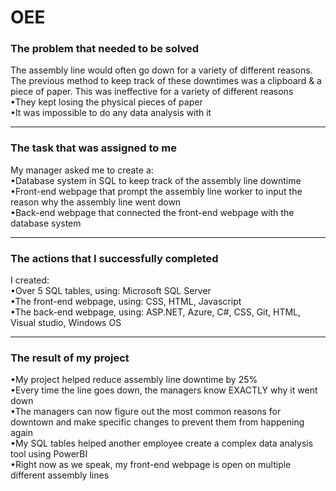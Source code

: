# OEE

### The problem that needed to be solved
The assembly line would often go down for a variety of different reasons. The previous method to keep track of these downtimes was a clipboard & a piece of paper. This was ineffective for a variety of different reasons\
  •They kept losing the physical pieces of paper\
  •It was impossible to do any data analysis with it
__________________________________________________

### The task that was assigned to me
My manager asked me to create a:\
  •Database system in SQL to keep track of the assembly line downtime\
  •Front-end webpage that prompt the assembly line worker to input the reason why the assembly line went down\
  •Back-end webpage that connected the front-end webpage with the database system
__________________________________________________

### The actions that I successfully completed
I created:\
  •Over 5 SQL tables, using: Microsoft SQL Server\
  •The front-end webpage, using: CSS, HTML, Javascript\
  •The back-end webpage, using: ASP.NET, Azure, C#, CSS, Git, HTML, Visual studio, Windows OS
__________________________________________________

### The result of my project
  •My project helped reduce assembly line downtime by 25%\
  •Every time the line goes down, the managers know EXACTLY why it went down\
  •The managers can now figure out the most common reasons for downtown and make specific changes to prevent them from happening again\
  •My SQL tables helped another employee create a complex data analysis tool using PowerBI\
  •Right now as we speak, my front-end webpage is open on multiple different assembly lines
